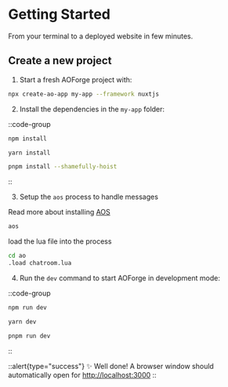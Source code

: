 # Getting Started

From your terminal to a deployed website in few minutes.

## Create a new project

1. Start a fresh AOForge project with:

```bash [npx]
npx create-ao-app my-app --framework nuxtjs
```

2. Install the dependencies in the `my-app` folder:

::code-group

  ```bash [npm]
  npm install
  ```

  ```bash [yarn]
  yarn install
  ```

  ```bash [pnpm]
  pnpm install --shamefully-hoist
  ```

::

3. Setup the `aos` process to handle messages

Read more about installing [AOS](https://cookbook_ao.arweave.dev/guides/aos/index.html)

```bash [aos]
aos
```

load the lua file into the process

```bash [aos]
cd ao
.load chatroom.lua
```

4. Run the `dev` command to start AOForge in development mode:

::code-group

```bash [npm]
npm run dev
```

```bash [yarn]
yarn dev
```

```bash [pnpm]
pnpm run dev
```

::

::alert{type="success"}
✨ Well done! A browser window should automatically open for <http://localhost:3000>
::

